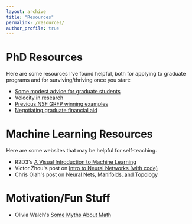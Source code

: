 ```yaml
---
layout: archive
title: "Resources"
permalink: /resources/
author_profile: true
---
```


# PhD Resources
Here are some resources I've found helpful, both for applying to graduate programs and for surviving/thriving once you start:
* [Some modest advice for graduate students](http://neuromechanicslab.emory.edu/documents/advice-docs/ModestAdviceGradStudents.pdf)
* [Velocity in research](http://agriblog.stanford.edu/slides/07-velocity.pdf)
* [Previous NSF GRFP winning examples](https://docs.google.com/spreadsheets/d/1xoezGhbtcpg3BvNdag2F5dTQM-Xl2EELUgAfG1eUg0s/htmlview#gid=0)
* [Negotiating graduate financial aid](https://docs.google.com/document/d/13F9x5YMCFTZycR21jnhBTD_nPGdyu1aKKVw0aDNy8HY/edit?invite=COvEzY0I)

# Machine Learning Resources
Here are some websites that may be helpful for self-teaching.
* R2D3's [A Visual Introduction to Machine Learning](http://www.r2d3.us/visual-intro-to-machine-learning-part-1/)
* Victor Zhou's post on [Intro to Neural Networks (with code)](https://victorzhou.com/blog/intro-to-neural-networks/)
* Chris Olah's post on [Neural Nets, Manifolds, and Topology](https://colah.github.io/posts/2014-03-NN-Manifolds-Topology/)

# Motivation/Fun Stuff
* Olivia Walch's [Some Myths About Math](http://oliviawalch.com/files/smam.pdf)

